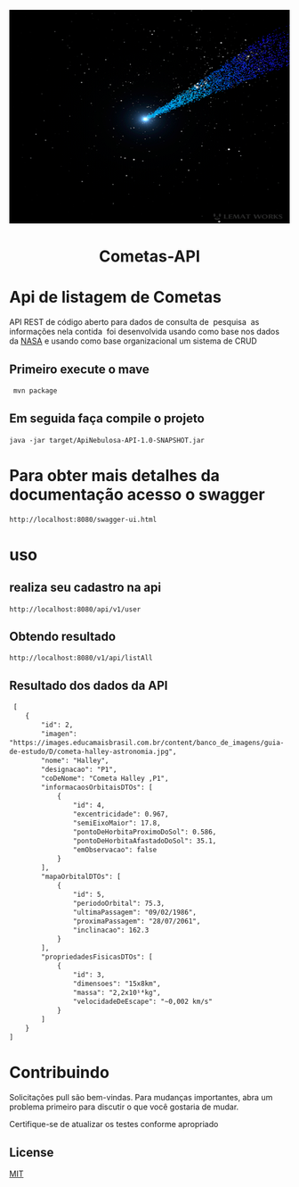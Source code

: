 <p align="center"><img src="logo/logo.gif" width = "723px" height="383px"></p>

<h1 align="center">Cometas-API</h1>

# Api de listagem de Cometas

API REST de código aberto para dados de consulta de  pesquisa  as informações nela contida  foi desenvolvida usando como base nos dados da <a href="https://www.nasa.gov/subject/6893/nebulae/" target="_blank">NASA</a>
 e <a href="https://chandra.harvard.edu/photo/2007/orion/"></a> usando como base organizacional um sistema de CRUD
<p align="center">

## Primeiro execute o mave
```bash
 mvn package
```

## Em seguida faça compile o projeto

```
java -jar target/ApiNebulosa-API-1.0-SNAPSHOT.jar
```

# Para obter mais detalhes da documentação acesso o swagger
```
http://localhost:8080/swagger-ui.html
```
# uso

## realiza seu cadastro na api 
```
http://localhost:8080/api/v1/user
```
## Obtendo resultado
```
http://localhost:8080/v1/api/listAll
```

## Resultado dos dados da API
```
 [
    {
        "id": 2,
        "imagen": "https://images.educamaisbrasil.com.br/content/banco_de_imagens/guia-de-estudo/D/cometa-halley-astronomia.jpg",
        "nome": "Halley",
        "designacao": "P1",
        "coDeNome": "Cometa Halley ,P1",
        "informacaosOrbitaisDTOs": [
            {
                "id": 4,
                "excentricidade": 0.967,
                "semiEixoMaior": 17.8,
                "pontoDeHorbitaProximoDoSol": 0.586,
                "pontoDeHorbitaAfastadoDoSol": 35.1,
                "emObservacao": false
            }
        ],
        "mapaOrbitalDTOs": [
            {
                "id": 5,
                "periodoOrbital": 75.3,
                "ultimaPassagem": "09/02/1986",
                "proximaPassagem": "28/07/2061",
                "inclinacao": 162.3
            }
        ],
        "propriedadesFisicasDTOs": [
            {
                "id": 3,
                "dimensoes": "15x8km",
                "massa": "2,2x10¹⁴kg",
                "velocidadeDeEscape": "~0,002 km/s"
            }
        ]
    }
]
```


# Contribuindo
Solicitações pull são bem-vindas. Para mudanças importantes, abra um problema primeiro para discutir o que você gostaria de mudar.

Certifique-se de atualizar os testes conforme apropriado

## License
[MIT](https://choosealicense.com/licenses/mit/)
